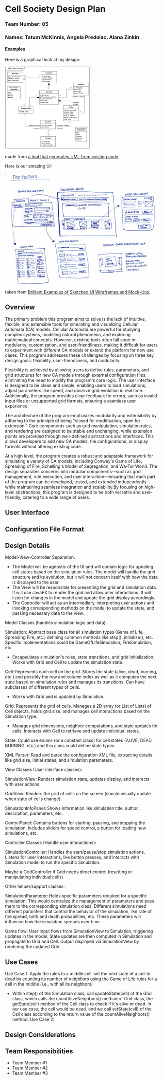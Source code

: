 # Cell Society Design Plan

### Team Number: 05

### Names: Tatum McKinnis, Angela Predolac, Alana Zinkin

#### Examples

Here is a graphical look at my design:

![This is cool, too bad you can't see it](images/online-shopping-uml-example.png "An initial UI")

made from [a tool that generates UML from existing code](http://staruml.io/).

Here is our amazing UI:

![This is cool, too bad you can't see it](images/29-sketched-ui-wireframe.jpg "An alternate design")

taken from [Brilliant Examples of Sketched UI Wireframes and Mock-Ups](https://onextrapixel.com/40-brilliant-examples-of-sketched-ui-wireframes-and-mock-ups/).

## Overview

The primary problem this program aims to solve is the lack of intuitive, flexible, and extensible tools for simulating and visualizing Cellular Automata (CA) models. Cellular Automata are powerful for studying complex systems, modeling natural phenomena, and exploring mathematical concepts. However, existing tools often fall short in modularity, customization, and user-friendliness, making it difficult for users to experiment with different CA models or extend the platform for new use cases. This program addresses these challenges by focusing on three key design goals: flexibility, user-friendliness, and modularity.

Flexibility is achieved by allowing users to define rules, parameters, and grid structures for new CA models through external configuration files, eliminating the need to modify the program's core logic. The user interface is designed to be clean and simple, enabling users to load simulations, adjust parameters like speed, and observe grid evolution in real time. Additionally, the program provides clear feedback for errors, such as invalid input files or unsupported grid formats, ensuring a seamless user experience.

The architecture of the program emphasizes modularity and extensibility by adhering to the principle of being "closed for modification, open for extension." Core components such as grid manipulation, simulation rules, and rendering are designed to be stable and unchanging, while extension points are provided through well-defined abstractions and interfaces. This allows developers to add new CA models, file configurations, or display formats without altering existing code.

At a high level, the program creates a robust and adaptable framework for simulating a variety of CA models, including Conway's Game of Life, Spreading of Fire, Schelling's Model of Segregation, and Wa-Tor World. The design separates concerns into modular components—such as grid management, rule execution, and user interaction—ensuring that each part of the program can be developed, tested, and extended independently while maintaining seamless integration and scalability.By focusing on high-level abstractions, this program is designed to be both versatile and user-friendly, catering to a wide range of users.

## User Interface

## Configuration File Format

## Design Details

Model-View-Controller Separation:

* The Model will be agnostic of the UI and will contain logic for updating cell states based on the simulation rules. The model will handle the grid structure and its evolution, but it will not concern itself with how the data is displayed to the user.
* The View will be responsible for presenting the grid and simulation data. It will use JavaFX to render the grid and allow user interactions. It will listen for changes in the model and update the grid display accordingly.
* The Controller will act as an intermediary, interpreting user actions and invoking corresponding methods on the model to update the state, and passing necessary data to the view.

Model Classes (handles simulation logic and data):

Simulation: Abstract base class for all simulation types (Game of Life, Spreading Fire, etc.) defining common methods like step(), initialize(), etc. Specific implementations could be GameOfLifeSimulation, FireSimulation, etc.

- Encapsulates simulation's rules, state transitions, and grid initialization. Works with Grid and Cell to update the simulation state.

Cell: Represents each cell on the grid. Stores the state (alive, dead, burning, etc.) and possibly the row and column index as well as it computes the next state based on simulation rules and manages its transitions. Can have subclasses of different types of cells.

- Works with Grid and is updated by Simulation.

Grid: Represents the grid of cells. Manages a 2D array (or List of Lists) of Cell objects, holds grid size, and manages cell interactions based on the Simulation type.

- Manages grid dimensions, neighbor computations, and state updates for cells. Interacts with Cell to retrieve and update individual states.

State: Could use enums (or a constant class) for cell states (ALIVE, DEAD, BURNING, etc.) and this class could define state types.

XML Parser: Read and parse the configuration XML file, extracting details like grid size, initial states, and simulation parameters.

View Classes (User interface classes):

SimulationView: Renders simulation state, updates display, and interacts with user actions

GridView: Renders the grid of cells on the screen (should visually update when state of cells change)

SimulationInfoPanel: Shows information like simulation title, author, description, parameters, etc.

ControlPanel: Contains buttons for starting, pausing, and stopping the simulation. Includes sliders for speed control, a button for loading new simulations, etc.

Controller Classes (Handle user interactions):

SimulationController: Handles the start/pause/stop simulation actions. Listens for user interactions, like button presses, and interacts with Simulation model to run the specific Simulation.

Maybe a GridController if Grid needs direct control (resetting or manipulating individual cells)

Other helper/support classes:

SimulationParameter: Holds specific parameters required for a specific simulation. This would centralize the management of parameters and pass them to the corresponding simulation class. Different simulations need different paramters that control the behavior of the simulation, like rate of fire spread, birth and death probabilities, etc. These parameters will influence how the simulation spreads over time.

Game flow: User input flows from SimulationView to Simulation, triggering updates in the model. State updates are then computed in Simulation and propagate to Grid and Cell. Output displayed via SimulationView by rendering the updated Grid. 

## Use Cases
Use Case 1: Apply the rules to a middle cell: set the next state of a cell to dead by counting its number of neighbors using the Game of Life rules for a cell in the middle (i.e., with all its neighbors)
 * Within step() of the Simulation class, call updateState(cell) of the Grid class, which calls the countAliveNeighbors() method of Grid class, the getState(cell) method of the Cell class to check if it's alive or dead. In our use case, the cell would be dead.
   and we call setState(cell) of the Cell class according to the return value of the countAliveNeighbors() method.
Use Case 2:
## Design Considerations

## Team Responsibilities

* Team Member #1
* Team Member #2
* Team Member #3
